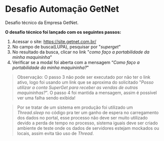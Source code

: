 # Desafio Automação GetNet

Desafio técnico da Empresa GetNet.

**O desafio técnico foi lançado com os seguintes passos:**

1. Acessar o site: https://site.getnet.com.br/
2. No campo de busca(LUPA), pesquisar por "*superget*"
3. No resultado da busca, clicar no link "*como faço a portabilidade da minha maquininha*"
4. Verificar se a modal foi aberta com a mensagem “*Como faço a portabilidade da minha maquininha?*"

> Observação:
O passo 3 não pode ser executado por não ter o link ativo, logo foi usando um link que se aproxima do solicitado "*Posso utilizar a conta SuperGet para receber as vendas de outras maquininhas?*". O passo 4 foi mantida a mensagem, assim é possível ver uma falha sendo exibida!

> Por se tratar de um sistema em produção foi utilizado um *Thread.sleep* no código pra ter um ganho de espera no carregamento dos dados no portal, esse processo não deve ser muito utilizado devido a perda de tempo no processo, sistema iguais deve ser criado ambiente de teste onde os dados de servidores estejam mockados ou locais, assim evita tão uso de *Thread*.



